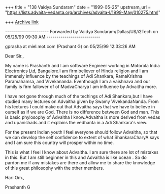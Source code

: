 +++
title = "138 Vaidya Sundaram"
date = "1999-05-25"
upstream_url = "https://lists.advaita-vedanta.org/archives/advaita-l/1999-May/010275.html"

+++
[Archive link](https://lists.advaita-vedanta.org/archives/advaita-l/1999-May/010275.html)

---------------------- Forwarded by Vaidya Sundaram/Dallas/US/i2Tech on 05/25/99
09:30 AM ---------------------------


gprasha at miel.mot.com (Prashant G) on 05/25/99 12:33:26 AM

Dear Sir.,

  My name is Prashanth and I am software Engineer working in Motorola India
  Electronics Ltd, Bangalore.I am firm believer of Hindu religion and I am
immensly influence by the teachings of Adi Shankara, RamaKrishna Paramahamsa,
  and Vivekananda. Eventhough I am a vaishnava and our family is firm fallower
of of MadvaCharya I am influence by Advaitha more.


  I have not gone through much of the techings of Adi Shankara,but I have
studied many lectures on Advaitha given by Swamy VivekandaNanda. From his
lectures I could make out that Advaitha says that we have to believe in ourself
  as if we are God. There is no difference between God and man. This is basic
phylosophy of Advaitha I know.Advaitha is more derived from vedas and upanishads
and it explains the vedhanta in a Adi Shankara's view.

  For the present Indian youth I feel everyone should follow Advaitha, so that
we can develop the self confidence to extent of what ShankaraCharyA says and I
am sure this country will prosper within no time.

  This is what I feel I know about Advaitha. I am sure there are lot of mistakes
in this. But I am still beginner in this and Advaitha is like ocean . So do
pardon me if any mistakes are there and allow me to share the knowledge of this
great philosophy with the other members.

  Hari Om.,

  Prashanth G

